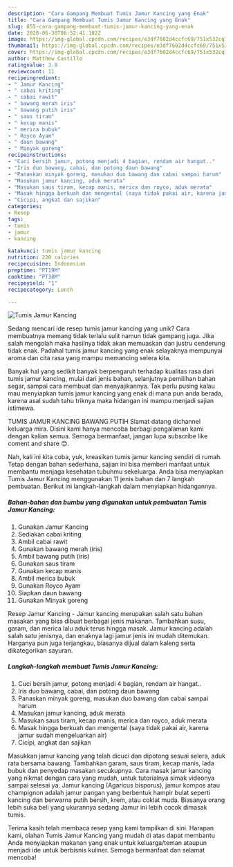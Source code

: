 ```yaml
---
description: "Cara Gampang Membuat Tumis Jamur Kancing yang Enak"
title: "Cara Gampang Membuat Tumis Jamur Kancing yang Enak"
slug: 855-cara-gampang-membuat-tumis-jamur-kancing-yang-enak
date: 2020-06-30T06:52:41.102Z
image: https://img-global.cpcdn.com/recipes/e3df7602d4ccfc69/751x532cq70/tumis-jamur-kancing-foto-resep-utama.jpg
thumbnail: https://img-global.cpcdn.com/recipes/e3df7602d4ccfc69/751x532cq70/tumis-jamur-kancing-foto-resep-utama.jpg
cover: https://img-global.cpcdn.com/recipes/e3df7602d4ccfc69/751x532cq70/tumis-jamur-kancing-foto-resep-utama.jpg
author: Matthew Castillo
ratingvalue: 3.8
reviewcount: 11
recipeingredient:
- " Jamur Kancing"
- " cabai kriting"
- " cabai rawit"
- " bawang merah iris"
- " bawang putih iris"
- " saus tiram"
- " kecap manis"
- " merica bubuk"
- " Royco Ayam"
- " daun bawang"
- " Minyak goreng"
recipeinstructions:
- "Cuci bersih jamur, potong menjadi 4 bagian, rendam air hangat.."
- "Iris duo bawang, cabai, dan potong daun bawang"
- "Panaskan minyak goreng, masukan duo bawang dan cabai sampai harum"
- "Masukan jamur kancing, aduk merata"
- "Masukan saus tiram, kecap manis, merica dan royco, aduk merata"
- "Masak hingga berkuah dan mengental (saya tidak pakai air, karena jamur sudah mengeluarkan air)"
- "Cicipi, angkat dan sajikan"
categories:
- Resep
tags:
- tumis
- jamur
- kancing

katakunci: tumis jamur kancing 
nutrition: 220 calories
recipecuisine: Indonesian
preptime: "PT19M"
cooktime: "PT38M"
recipeyield: "1"
recipecategory: Lunch

---
```



![Tumis Jamur Kancing](https://img-global.cpcdn.com/recipes/e3df7602d4ccfc69/751x532cq70/tumis-jamur-kancing-foto-resep-utama.jpg)

Sedang mencari ide resep tumis jamur kancing yang unik? Cara membuatnya memang tidak terlalu sulit namun tidak gampang juga. Jika salah mengolah maka hasilnya tidak akan memuaskan dan justru cenderung tidak enak. Padahal tumis jamur kancing yang enak selayaknya mempunyai aroma dan cita rasa yang mampu memancing selera kita.

Banyak hal yang sedikit banyak berpengaruh terhadap kualitas rasa dari tumis jamur kancing, mulai dari jenis bahan, selanjutnya pemilihan bahan segar, sampai cara membuat dan menyajikannya. Tak perlu pusing kalau mau menyiapkan tumis jamur kancing yang enak di mana pun anda berada, karena asal sudah tahu triknya maka hidangan ini mampu menjadi sajian istimewa.

TUMIS JAMUR KANCING BAWANG PUTIH Slamat datang dichannel keluarga mira. Disini kami hanya mencoba berbagi pengalaman kami dengan kalian semua. Semoga bermanfaat, jangan lupa subscribe like coment and share 😊.


Nah, kali ini kita coba, yuk, kreasikan tumis jamur kancing sendiri di rumah. Tetap dengan bahan sederhana, sajian ini bisa memberi manfaat untuk membantu menjaga kesehatan tubuhmu sekeluarga. Anda bisa menyiapkan Tumis Jamur Kancing menggunakan 11 jenis bahan dan 7 langkah pembuatan. Berikut ini langkah-langkah dalam menyiapkan hidangannya.

<!--inarticleads1-->

##### Bahan-bahan dan bumbu yang digunakan untuk pembuatan Tumis Jamur Kancing:

1. Gunakan  Jamur Kancing
1. Sediakan  cabai kriting
1. Ambil  cabai rawit
1. Gunakan  bawang merah (iris)
1. Ambil  bawang putih (iris)
1. Gunakan  saus tiram
1. Gunakan  kecap manis
1. Ambil  merica bubuk
1. Gunakan  Royco Ayam
1. Siapkan  daun bawang
1. Gunakan  Minyak goreng


Resep Jamur Kancing - Jamur kancing merupakan salah satu bahan masakan yang bisa dibuat berbagai jenis makanan. Tambahkan susu, garam, dan merica lalu aduk terus hingga masak. Jamur kancing adalah salah satu jenisnya, dan enaknya lagi jamur jenis ini mudah ditemukan. Harganya pun juga terjangkau, biasanya dijual dalam kaleng serta dikategorikan sayuran. 

<!--inarticleads2-->

##### Langkah-langkah membuat Tumis Jamur Kancing:

1. Cuci bersih jamur, potong menjadi 4 bagian, rendam air hangat..
1. Iris duo bawang, cabai, dan potong daun bawang
1. Panaskan minyak goreng, masukan duo bawang dan cabai sampai harum
1. Masukan jamur kancing, aduk merata
1. Masukan saus tiram, kecap manis, merica dan royco, aduk merata
1. Masak hingga berkuah dan mengental (saya tidak pakai air, karena jamur sudah mengeluarkan air)
1. Cicipi, angkat dan sajikan


Masukkan jamur kancing yang telah dicuci dan dipotong sesuai selera, aduk rata bersama bawang. Tambahkan garam, saus tiram, kecap manis, lada bubuk dan penyedap masakan secukupnya. Cara masak jamur kancing yang nikmat dengan cara yang mudah, untuk tutorialnya simak videonya sampai selesai ya. Jamur kancing (Agaricus bisporus), jamur kompos atau champignon adalah jamur pangan yang berbentuk hampir bulat seperti kancing dan berwarna putih bersih, krem, atau coklat muda. Biasanya orang lebih suka beli yang ukurannya sedang Jamur ini lebih cocok dimasak tumis. 

Terima kasih telah membaca resep yang kami tampilkan di sini. Harapan kami, olahan Tumis Jamur Kancing yang mudah di atas dapat membantu Anda menyiapkan makanan yang enak untuk keluarga/teman ataupun menjadi ide untuk berbisnis kuliner. Semoga bermanfaat dan selamat mencoba!
